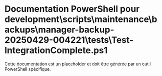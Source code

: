 # Documentation PowerShell pour development\scripts\maintenance\backups\manager-backup-20250429-004221\tests\Test-IntegrationComplete.ps1

Cette documentation est un placeholder et doit être générée par un outil PowerShell spécifique.

